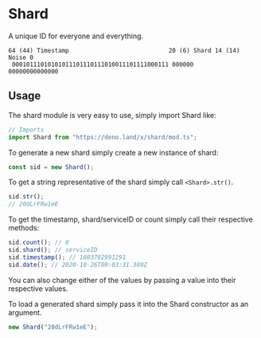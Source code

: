 # Shard

A unique ID for everyone and everything.

```
64 (44) Timestamp                            20 (6) Shard 14 (14) Noise 0
 00010111010101011101110111010011101111000111 000000       00000000000000
```

## Usage

The shard module is very easy to use, simply import Shard like:

```ts
// Imports
import Shard from "https://deno.land/x/shard/mod.ts";
```

To generate a new shard simply create a new instance of shard:

```ts
const sid = new Shard();
```

To get a string representative of the shard simply call `<Shard>.str()`.

```ts
sid.str();
// 20dLrFRw1eE
```

To get the timestamp, shard/serviceID or count simply call their respective methods:

```ts
sid.count(); // 0
sid.shard(); // serviceID
sid.timestamp(); // 1603702991291
sid.date(); // 2020-10-26T09:03:31.309Z
```

You can also change either of the values by passing a value into their respective values.

To load a generated shard simply pass it into the Shard constructor as an argument.

```ts
new Shard("20dLrFRw1eE");
```
